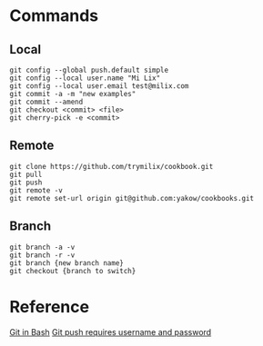 # Commands
## Local
```
git config --global push.default simple
git config --local user.name "Mi Lix"
git config --local user.email test@milix.com
git commit -a -m "new examples"
git commit --amend
git checkout <commit> <file>
git cherry-pick -e <commit>
```

## Remote
```
git clone https://github.com/trymilix/cookbook.git
git pull  
git push
git remote -v
git remote set-url origin git@github.com:yakow/cookbooks.git
```

## Branch
```
git branch -a -v
git branch -r -v
git branch {new branch name}
git checkout {branch to switch}
```

# Reference
[Git in Bash](https://git-scm.com/book/en/v2/Git-in-Other-Environments-Git-in-Bash)
[Git push requires username and password](http://stackoverflow.com/questions/6565357/git-push-requires-username-and-password)

